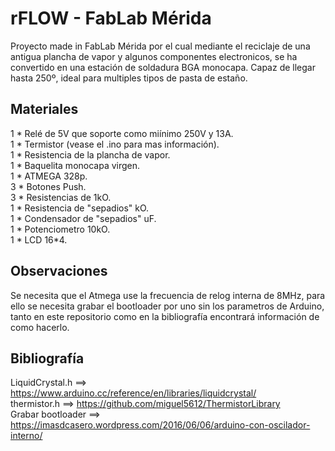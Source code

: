 
# rFLOW - FabLab Mérida

Proyecto made in FabLab Mérida por el cual mediante el reciclaje de una antigua plancha de vapor y algunos componentes electronicos, se ha convertido en una estación de soldadura BGA monocapa. Capaz de llegar hasta 250º, ideal para multiples tipos de pasta de estaño.

## Materiales 

1 * Relé de 5V que soporte como miínimo 250V y 13A. <br />
1 * Termistor (vease el .ino para mas información). <br />
1 * Resistencia de la plancha de vapor. <br />
1 * Baquelita monocapa virgen. <br />
1 * ATMEGA 328p. <br />
3 * Botones Push. <br />
3 * Resistencias de 1kO. <br />
1 * Resistencia de "sepadios" kO. <br />
1 * Condensador de "sepadios" uF. <br />
1 * Potenciometro 10kO. <br />
1 * LCD 16*4. <br />

## Observaciones

Se necesita que el Atmega use la frecuencia de relog interna de 8MHz, para ello se necesita grabar el bootloader por uno sin los parametros de Arduino, tanto en este repositorio como en la bibliografía encontrará información de como hacerlo.

## Bibliografía

LiquidCrystal.h          ==> https://www.arduino.cc/reference/en/libraries/liquidcrystal/ <br />
thermistor.h             ==> https://github.com/miguel5612/ThermistorLibrary <br />
Grabar bootloader        ==>  https://imasdcasero.wordpress.com/2016/06/06/arduino-con-oscilador-interno/ <br />
